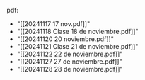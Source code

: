 

pdf:
  - "[[20241117 17 nov.pdf]]"
  - "[[20241118 Clase 18 de noviembre.pdf]]"
  - "[[20241120 20 noviembre.pdf]]"
  - "[[20241121 Clase 21 de noviembre.pdf]]"
  - "[[20241122 22 de noviembre.pdf]]"
  - "[[20241127 27 de noviembre.pdf]]"
  - "[[20241128 28 de noviembre.pdf]]"